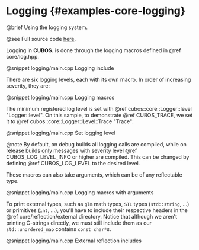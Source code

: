 # Logging {#examples-core-logging}

@brief Using the logging system.

@see Full source code [here](https://github.com/GameDevTecnico/cubos/tree/main/core/samples/logging).

Logging in **CUBOS.** is done through the logging macros defined in @ref core/log.hpp.

@snippet logging/main.cpp Logging include

There are six logging levels, each with its own macro.
In order of increasing severity, they are:

@snippet logging/main.cpp Logging macros

The minimum registered log level is set with @ref cubos::core::Logger::level "Logger::level". On
this sample, to demonstrate @ref CUBOS_TRACE, we set it to @ref cubos::core::Logger::Level::Trace
"Trace":

@snippet logging/main.cpp Set logging level

@note By default, on debug builds all logging calls are compiled, while on release builds only
messages with severity level @ref CUBOS_LOG_LEVEL_INFO or higher are compiled. This can be changed
by defining @ref CUBOS_LOG_LEVEL to the desired level.

These macros can also take arguments, which can be of any reflectable type.

@snippet logging/main.cpp Logging macros with arguments

To print external types, such as `glm` math types, `STL` types (`std::string`, ...) or primitives
(`int`, ...), you'll have to include their respective headers in the @ref core/reflection/external
directory. Notice that although we aren't printing C-strings directly, we must still include them
as our `std::unordered_map` contains `const char*`s.

@snippet logging/main.cpp External reflection includes
